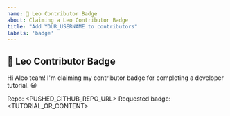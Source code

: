 ```yaml
---
name: 🥇 Leo Contributor Badge
about: Claiming a Leo Contributor Badge
title: "Add YOUR_USERNAME to contributors"
labels: 'badge'
---
```


## 🥇 Leo Contributor Badge

Hi Aleo team! I'm claiming my contributor badge for completing a developer tutorial. 😀

Repo: <PUSHED_GITHUB_REPO_URL>
Requested badge: <TUTORIAL_OR_CONTENT>

<!--
For badge type, if you used `leo new` or `leo example` e.g., helloworld, token, lottery, tictactoe, then enter "Tutorial" as your badge type. If you created a unique Leo application not under those examples, enter "Content" instead.
-->
